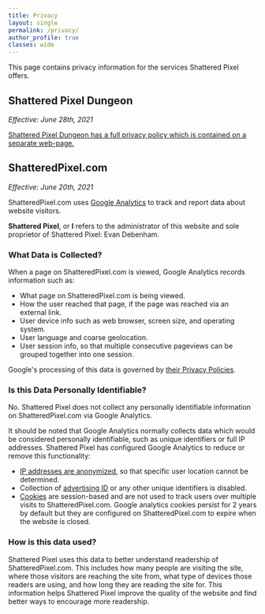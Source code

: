 ```yaml
---
title: Privacy
layout: single
permalink: /privacy/
author_profile: true
classes: wide
---
```


This page contains privacy information for the services Shattered Pixel offers.

## Shattered Pixel Dungeon
*Effective: June 28th, 2021*

[Shattered Pixel Dungeon has a full privacy policy which is contained on a separate web-page.](/privacy/shatteredpd.html)

## ShatteredPixel.com
*Effective: June 20th, 2021*

ShatteredPixel.com uses [Google Analytics](https://en.wikipedia.org/wiki/Google_Analytics) to track and report data about website visitors.

**Shattered Pixel**, or **I** refers to the administrator of this website and sole proprietor of Shattered Pixel: Evan Debenham.

### What Data is Collected?

When a page on ShatteredPixel.com is viewed, Google Analytics records information such as:
- What page on ShatteredPixel.com is being viewed.
- How the user reached that page, if the page was reached via an external link.
- User device info such as web browser, screen size, and operating system.
- User language and coarse geolocation.
- User session info, so that multiple consecutive pageviews can be grouped together into one session.

Google's processing of this data is governed by [their Privacy Policies](https://policies.google.com/privacy).

### Is this Data Personally Identifiable?

No. Shattered Pixel does not collect any personally identifiable information on ShatteredPixel.com via Google Analytics.

It should be noted that Google Analytics normally collects data which would be considered personally identifiable, such as unique identifiers or full IP addresses. Shattered Pixel has configured Google Analytics to reduce or remove this functionality:
- [IP addresses are anonymized](https://support.google.com/analytics/answer/2763052), so that specific user location cannot be determined.
- Collection of [advertising ID](https://support.google.com/googleplay/android-developer/answer/6048248) or any other unique identifiers is disabled.
- [Cookies](https://en.wikipedia.org/wiki/HTTP_cookie) are session-based and are not used to track users over multiple visits to ShatteredPixel.com. Google analytics cookies persist for 2 years by default but they are configured on ShatteredPixel.com to expire when the website is closed.

### How is this data used?

Shattered Pixel uses this data to better understand readership of ShatteredPixel.com. This includes how many people are visiting the site, where those visitors are reaching the site from, what type of devices those readers are using, and how long they are reading the site for. This information helps Shattered Pixel improve the quality of the website and find better ways to encourage more readership.